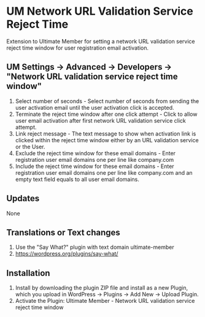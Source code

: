 # UM Network URL Validation Service Reject Time
Extension to Ultimate Member for setting a network URL validation service reject time window for user registration email activation.

## UM Settings -> Advanced -> Developers -> "Network URL validation service reject time window"
1. Select number of seconds - Select number of seconds from sending the user activation email until the user activation click is accepted.
2. Terminate the reject time window after one click attempt - Click to allow user email activation after first network URL validation service click attempt.
3. Link reject message - The text message to show when activation link is clicked within the reject time window either by an URL validation service or the User.
4. Exclude the reject time window for these email domains - Enter registration user email domains one per line like company.com
5. Include the reject time window for these email domains - Enter registration user email domains one per line like company.com and an empty text field equals to all user email domains.

## Updates
None

## Translations or Text changes
1. Use the "Say What?" plugin with text domain ultimate-member
2. https://wordpress.org/plugins/say-what/

## Installation
1. Install by downloading the plugin ZIP file and install as a new Plugin, which you upload in WordPress -> Plugins -> Add New -> Upload Plugin.
2. Activate the Plugin: Ultimate Member - Network URL validation service reject time window
